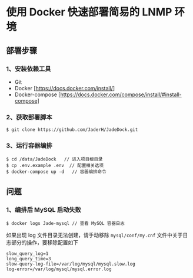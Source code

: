 # 使用 Docker 快速部署简易的 LNMP 环境

## 部署步骤

### 1、安装依赖工具

- Git  
- Docker [https://docs.docker.com/install/]
- Docker-compose [https://docs.docker.com/compose/install/#install-compose]

### 2、获取部署脚本

```
$ git clone https://github.com/JaderH/JadeDock.git
```

### 3、运行容器编排

```
$ cd /data/JadeDock   // 进入项目根目录
$ cp .env.example .env  // 配置相关选项
$ docker-compose up -d   // 容器编排命令
```

## 问题

### 1、编排后 MySQL 启动失败

```
$ docker logs Jade-mysql // 查看 MySQL 容器日志
```

如果出现 log 文件目录无法创建，请手动移除 `mysql/conf/my.cnf` 文件中关于日志部分的操作，要移除配置如下

```
slow_query_log=1
long_query_time=3
slow-query-log-file=/var/log/mysql/mysql.slow.log
log-error=/var/log/mysql/mysql.error.log
```